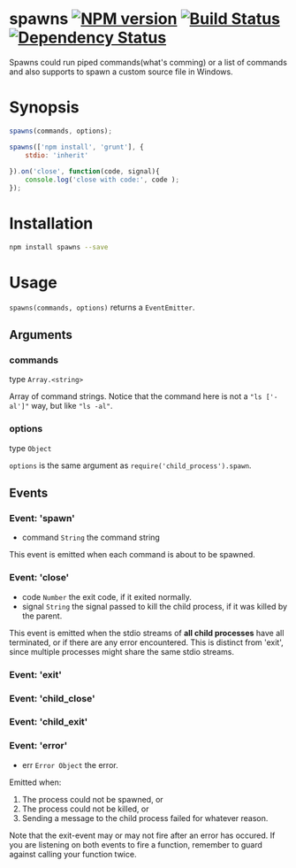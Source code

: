 # spawns [![NPM version](https://badge.fury.io/js/spawns.png)](http://badge.fury.io/js/spawns) [![Build Status](https://travis-ci.org/kaelzhang/node-spawns.png?branch=master)](https://travis-ci.org/kaelzhang/node-spawns) [![Dependency Status](https://gemnasium.com/kaelzhang/node-spawns.png)](https://gemnasium.com/kaelzhang/node-spawns)

Spawns could run piped commands(what's comming) or a list of commands and also supports to spawn a custom source file in Windows.

# Synopsis

```js
spawns(commands, options);
```

```js
spawns(['npm install', 'grunt'], {
	stdio: 'inherit'
	
}).on('close', function(code, signal){
	console.log('close with code:', code );
});
```

# Installation

```sh
npm install spawns --save
```

# Usage

`spawns(commands, options)` returns a `EventEmitter`.

## Arguments

### commands

type `Array.<string>`

Array of command strings. Notice that the command here is not a `"ls ['-al']"` way, but like `"ls -al"`.

### options

type `Object`

`options` is the same argument as `require('child_process').spawn`.

## Events

### Event: 'spawn'

- command `String` the command string

This event is emitted when each command is about to be spawned.

### Event: 'close'

- code `Number` the exit code, if it exited normally.
- signal `String` the signal passed to kill the child process, if it was killed by the parent.

This event is emitted when the stdio streams of **all child processes** have all terminated, or if there are any error encountered. This is distinct from 'exit', since multiple processes might share the same stdio streams.

### Event: 'exit'

### Event: 'child_close'

### Event: 'child_exit'

### Event: 'error'

- err `Error Object` the error.

Emitted when:

1. The process could not be spawned, or
2. The process could not be killed, or
3. Sending a message to the child process failed for whatever reason.

Note that the exit-event may or may not fire after an error has occured. If you are listening on both events to fire a function, remember to guard against calling your function twice.



